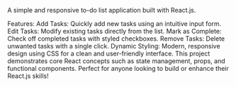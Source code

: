 A simple and responsive to-do list application built with React.js.

Features:
Add Tasks: Quickly add new tasks using an intuitive input form.
Edit Tasks: Modify existing tasks directly from the list.
Mark as Complete: Check off completed tasks with styled checkboxes.
Remove Tasks: Delete unwanted tasks with a single click.
Dynamic Styling: Modern, responsive design using CSS for a clean and user-friendly interface.
This project demonstrates core React concepts such as state management, props, and functional components. Perfect for anyone looking to build or enhance their React.js skills!


